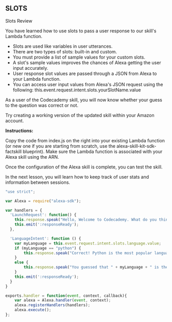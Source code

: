 ## SLOTS

Slots Review

You have learned how to use slots to pass a user response to our skill's Lambda function.

* Slots are used like variables in user utterances.
* There are two types of slots: built-in and custom.
* You must provide a list of sample values for your custom slots.
* A slot's sample values improves the chances of Alexa getting the user input accurately.
* User response slot values are passed through a JSON from Alexa to your Lambda function.
* You can access user input values from Alexa's JSON request using the following:
this.event.request.intent.slots.yourSlotName.value

As a user of the Codecademy skill, you will now know whether your guess to the question was correct or not.

Try creating a working version of the updated skill within your Amazon account.

**Instructions:**

Copy the code from index.js on the right into your existing Lambda function (or new one if you are starting from scratch, use the alexa-skill-kit-sdk-factskill blueprint). Make sure the Lambda function is associated with your Alexa skill using the ARN.

Once the configuration of the Alexa skill is complete, you can test the skill.

In the next lesson, you will learn how to keep track of user stats and information between sessions.

```js
"use strict";

var Alexa = require("alexa-sdk");

var handlers = {
  'LaunchRequest': function() {
    this.response.speak("Hello, Welcome to Codecademy. What do you think is Codecademy's most popular language?").listen("Tell me what you think is Codecademy's most popular language.");
    this.emit(':responseReady');
  },

  'LanguageIntent': function () {
    var myLanguage = this.event.request.intent.slots.language.value;
    if (myLanguage == "python") {
        this.response.speak("Correct! Python is the most popular language.");
    }
    else {
        this.response.speak("You guessed that " + myLanguage + " is the most popular. Actually, Python is our most popular language");
    }
    this.emit(':responseReady');
  }
}

exports.handler = function(event, context, callback){
    var alexa = Alexa.handler(event, context);
    alexa.registerHandlers(handlers);
    alexa.execute();
};
```
